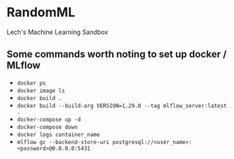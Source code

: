 # RandomML
Lech's Machine Learning Sandbox

## Some commands worth noting to set up docker / MLflow

* `docker ps`
* `docker image ls`
* `docker build .`
* `docker build --build-arg VERSION=1.29.0 --tag mlflow_server:latest .`
* `docker-compose up -d`
* `docker-compose down`
* `docker logs container_name`
* `mlflow gc --backend-store-uri postgresql://<user_name>:<password>@0.0.0.0:5431`

